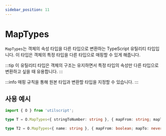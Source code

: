 ```yaml
---
sidebar_position: 11
---
```


# MapTypes

`MapTypes`는 객체의 속성 타입을 다른 타입으로 변환하는 TypeScript 유틸리티 타입입니다. 이 타입은 객체의 특정 타입을 다른 타입으로 매핑할 수 있게 해줍니다.

:::tip
이 유틸리티 타입은 객체의 구조는 유지하면서 특정 타입의 속성만 다른 타입으로 변환하고 싶을 때 유용합니다.
:::

:::info
매핑 규칙을 통해 원본 타입과 변환할 타입을 지정할 수 있습니다.
:::

## 사용 예시

```ts
import { O } from 'utilscript';

type T = O.MapTypes<{ stringToNumber: string }, { mapFrom: string; mapTo: number }>; // { stringToNumber: number }

type T2 = O.MapTypes<{ name: string }, { mapFrom: boolean; mapTo: never }>; // { name: string }
```
